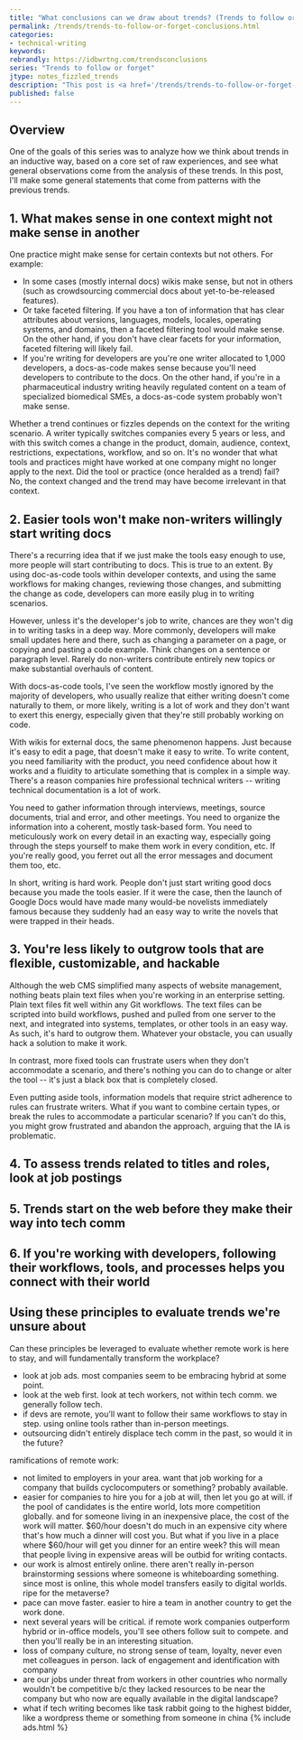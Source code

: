 ```yaml
---
title: "What conclusions can we draw about trends? (Trends to follow or forget)"
permalink: /trends/trends-to-follow-or-forget-conclusions.html
categories:
- technical-writing
keywords:
rebrandly: https://idbwrtng.com/trendsconclusions
series: "Trends to follow or forget"
jtype: notes_fizzled_trends
description: "This post is <a href='/trends/trends-to-follow-or-forget-intro.html'>part of a series</a> that explores tech comm trends that I've either followed or forgotten, and why. The overall goal is to better understand the reasons that drive trend adoption or abandonment in my personal career. This is the final post in the series and tries to draw some conclusions about the observations of the previous 15 trends explored."
published: false
---
```


## Overview

One of the goals of this series was to analyze how we think about trends in an inductive way, based on a core set of raw experiences, and see what general observations come from the analysis of these trends. In this post, I'll make some general statements that come from patterns with the previous trends.

## 1. What makes sense in one context might not make sense in another

One practice might make sense for certain contexts but not others. For example:

* In some cases (mostly internal docs) wikis make sense, but not in others (such as crowdsourcing commercial docs about yet-to-be-released features).
* Or take faceted filtering. If you have a ton of information that has clear attributes about versions, languages, models, locales, operating systems, and domains, then a faceted filtering tool would make sense. On the other hand, if you don't have clear facets for your information, faceted filtering will likely fail.
* If you're writing for developers are you're one writer allocated to 1,000 developers, a docs-as-code makes sense because you'll need developers to contribute to the docs. On the other hand, if you're in a pharmaceutical industry writing heavily regulated content on a team of specialized biomedical SMEs, a docs-as-code system probably won't make sense.

Whether a trend continues or fizzles depends on the context for the writing scenario. A writer typically switches companies every 5 years or less, and with this switch comes a change in the product, domain, audience, context, restrictions, expectations, workflow, and so on. It's no wonder that what tools and practices might have worked at one company might no longer apply to the next. Did the tool or practice (once heralded as a trend) fail? No, the context changed and the trend may have become irrelevant in that context.

## 2. Easier tools won't make non-writers willingly start writing docs

There's a recurring idea that if we just make the tools easy enough to use, more people will start contributing to docs. This is true to an extent. By using doc-as-code tools within developer contexts, and using the same workflows for making changes, reviewing those changes, and submitting the change as code, developers can more easily plug in to writing scenarios.

However, unless it's the developer's job to write, chances are they won't dig in to writing tasks in a deep way. More commonly, developers will make small updates here and there, such as changing a parameter on a page, or copying and pasting a code example. Think changes on a sentence or paragraph level. Rarely do non-writers contribute entirely new topics or make substantial overhauls of content.

With docs-as-code tools, I've seen the workflow mostly ignored by the majority of developers, who usually realize that either writing doesn't come naturally to them, or more likely, writing is a lot of work and they don't want to exert this energy, especially given that they're still probably working on code.

With wikis for external docs, the same phenomenon happens. Just because it's easy to edit a page, that doesn't make it easy to write. To write content, you need familiarity with the product, you need confidence about how it works and a fluidity to articulate something that is complex in a simple way. There's a reason companies hire professional technical writers -- writing technical documentation is a lot of work.

You need to gather information through interviews, meetings, source documents, trial and error, and other meetings. You need to organize the information into a coherent, mostly task-based form. You need to meticulously work on every detail in an exacting way, especially going through the steps yourself to make them work in every condition, etc. If you're really good, you ferret out all the error messages and document them too, etc.

In short, writing is hard work. People don't just start writing good docs because you made the tools easier. If it were the case, then the launch of Google Docs would have made many would-be novelists immediately famous because they suddenly had an easy way to write the novels that were trapped in their heads.

## 3. You're less likely to outgrow tools that are flexible, customizable, and hackable

Although the web CMS simplified many aspects of website management, nothing beats plain text files when you're working in an enterprise setting. Plain text files fit well within any Git workflows. The text files can be scripted into build workflows, pushed and pulled from one server to the next, and integrated into systems, templates, or other tools in an easy way. As such, it's hard to outgrow them. Whatever your obstacle, you can usually hack a solution to make it work.

In contrast, more fixed tools can frustrate users when they don't accommodate a scenario, and there's nothing you can do to change or alter the tool -- it's just a black box that is completely closed.

Even putting aside tools, information models that require strict adherence to rules can frustrate writers. What if you want to combine certain types, or break the rules to accommodate a particular scenario? If you can't do this, you might grow frustrated and abandon the approach, arguing that the IA is problematic.

## 4. To assess trends related to titles and roles, look at job postings



## 5. Trends start on the web before they make their way into tech comm

## 6. If you're working with developers, following their workflows, tools, and processes helps you connect with their world

## Using these principles to evaluate trends we're unsure about

Can these principles be leveraged to evaluate whether remote work is here to stay, and will fundamentally transform the workplace?

- look at job ads. most companies seem to be embracing hybrid at some point.
- look at the web first. look at tech workers, not within tech comm. we generally follow tech.
- if devs are remote, you'll want to follow their same workflows to stay in step. using online tools rather than in-person meetings.
- outsourcing didn't entirely displace tech comm in the past, so would it in the future?


ramifications of remote work:
- not limited to employers in your area. want that job working for a company that builds cyclocomputers or something? probably available.
- easier for companies to hire you for a job at will, then let you go at will. if the pool of candidates is the entire world, lots more competition globally. and for someone living in an inexpensive place, the cost of the work will matter. $60/hour doesn't do much in an expensive city where that's how much a dinner will cost you. But what if you live in a place where $60/hour will get you dinner for an entire week? this will mean that people living in expensive areas will be outbid for writing contacts.
- our work is almost entirely online. there aren't really in-person brainstorming sessions where someone is whiteboarding something. since most is online, this whole model transfers easily to digital worlds. ripe for the metaverse?
- pace can move faster. easier to hire a team in another country to get the work done.
- next several years will be critical. if remote work companies outperform hybrid or in-office models, you'll see others follow suit to compete. and then you'll really be in an interesting situation.
- loss of company culture, no strong sense of team, loyalty, never even met colleagues in person. lack of engagement and identification with company
- are our jobs under threat from workers in other countries who normally wouldn't be competitive b/c they lacked resources to be near the company but who now are equally available in the digital landscape?
- what if tech writing becomes like task rabbit going to the highest bidder, like a wordpress theme or something from someone in china
{% include ads.html %}
